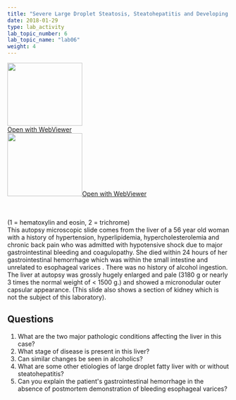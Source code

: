 ```yaml
---
title: "Severe Large Droplet Steatosis, Steatohepatitis and Developing Cirrhosis (H&amp;E)"
date: 2018-01-29
type: lab_activity
lab_topic_number: 6
lab_topic_name: "lab06"
weight: 4
---
```

<div class="entrybody">
<div class="thumbnail"><a href="http://virtualslides.cumc.columbia.edu/Liver%20Path%2005.svs/view.apml?" target="_blank"><img alt="" src="http://pathologylab.ccnmtl.columbia.edu/assets/images/slide_liverpath05.jpg" width="170" height="143" class="mt-image-left"></a><br><a href="http://virtualslides.cumc.columbia.edu/Liver%20Path%2005.svs/view.apml?" target="_blank">Open with WebViewer</a></div><div class="thumbnail"><a href="http://virtualslides.cumc.columbia.edu/Liver%20Path%2004.svs/view.apml?" target="_blank"><img alt="" src="http://pathologylab.ccnmtl.columbia.edu/assets/images/slide_liverpath04.jpg" width="170" height="143" class="mt-image-left"></a><a href="http://virtualslides.cumc.columbia.edu/Liver%20Path%2004.svs/view.apml?" target="_blank">Open with WebViewer</a></div>

<p><br clear="all"><br>
(1 = hematoxylin and eosin, 2 = trichrome)<br>
This autopsy microscopic slide comes from the liver of a 56 year old woman with a history of hypertension, hyperlipidemia, hypercholesterolemia and chronic back pain who was admitted with hypotensive shock due to major gastrointestinal bleeding and coagulopathy. She died within 24 hours of her gastrointestinal hemorrhage which was within the small intestine and unrelated to esophageal varices . There was no history of alcohol ingestion. The liver at autopsy was grossly hugely enlarged and pale (3180 g or nearly 3 times the normal weight of &lt; 1500 g.) and showed a micronodular outer capsular appearance. (This slide also shows a section of kidney which is not the subject of this laboratory).</p>

<h2>Questions</h2>


<ol>
<li> What are the two major pathologic conditions affecting the liver in this case?</li>
<li> What stage of disease is present in this liver?</li>
<li> Can similar changes be seen in alcoholics?</li>
<li> What are some other etiologies of large droplet fatty liver with or without steatohepatitis?</li>
<li> Can you explain the patient's gastrointestinal hemorrhage in the absence of postmortem demonstration of bleeding esophageal varices?</li>
</ol>


						
</div>
